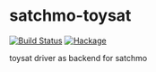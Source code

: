 satchmo-toysat
==============

[![Build Status](https://secure.travis-ci.org/msakai/satchmo-toysat.png?branch=master)](http://travis-ci.org/msakai/satchmo-toysat) [![Hackage](https://img.shields.io/hackage/v/satchmo-toysat.svg)](https://hackage.haskell.org/package/satchmo-toysat)

toysat driver as backend for satchmo
